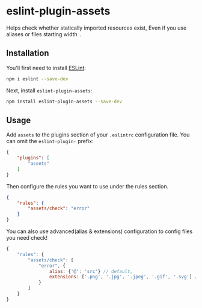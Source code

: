 # eslint-plugin-assets

Helps check whether statically imported resources exist, Even if you use aliases or files starting width `.`

## Installation

You'll first need to install [ESLint](https://eslint.org/):

```sh
npm i eslint --save-dev
```

Next, install `eslint-plugin-assets`:

```sh
npm install eslint-plugin-assets --save-dev
```

## Usage

Add `assets` to the plugins section of your `.eslintrc` configuration file. You can omit the `eslint-plugin-` prefix:

```json
{
    "plugins": [
        "assets"
    ]
}
```


Then configure the rules you want to use under the rules section.

```json
{
    "rules": {
        "assets/check": "error"
    }
}
```
You can also use advanced(alias & extensions) configuration to config files you need check! 

```js
{
    "rules": {
        "assets/check": [
            "error", {
                alias: {'@': 'src'} // default,
                extensions: ['.png', '.jpg', '.jpeg', '.gif', '.svg'] // default
            }
        ]
    }
}
```


